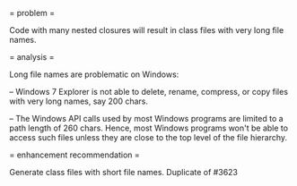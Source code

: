 = problem =

Code with many nested closures will result in class files with very long file names.

= analysis =

Long file names are problematic on Windows:

– Windows 7 Explorer is not able to delete, rename, compress, or copy files with very long names, say 200 chars.

– The Windows API calls used by most Windows programs are limited to a path length of 260 chars. Hence, most Windows programs won't be able to access such files unless they are close to the top level of the file hierarchy.

= enhancement recommendation =

Generate class files with short file names.
Duplicate of #3623
